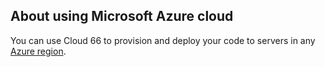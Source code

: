 <!-- usedin: [ _legacy_docker/deployment] - post: -->


## About using Microsoft Azure cloud

You can use Cloud 66 to provision and deploy your code to servers in any [Azure region](http://developers.cloud66.com/#introduction-cloud-vendor-instance-regions).

